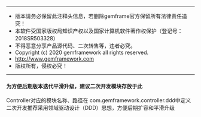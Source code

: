 ***
 *  版本请务必保留此注释头信息，若删除gemframe官方保留所有法律责任追究！
 * 本软件受国家版权局知识产权以及国家计算机软件著作权保护（登记号：2018SR503328）
 * 不得恶意分享产品源代码、二次转售等，违者必究。
 * Copyright (c) 2020 gemframework all rights reserved.
 * http://www.gemframework.com
 * 版权所有，侵权必究！
***
 #### 为方便后期版本迭代平滑升级，建议二次开发模块存放于此
 Controller对应的模块名称、路径在
 com.gemframework.controller.ddd中定义
 二次开发推荐采用领域驱动设计（DDD）思想，方便后期扩容和平滑升级

